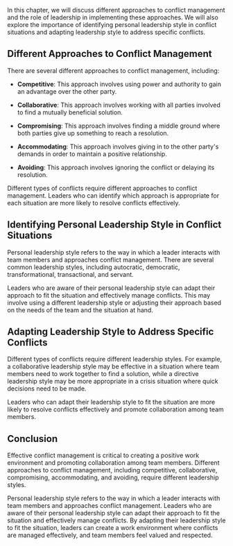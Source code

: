 
In this chapter, we will discuss different approaches to conflict management and the role of leadership in implementing these approaches. We will also explore the importance of identifying personal leadership style in conflict situations and adapting leadership style to address specific conflicts.

Different Approaches to Conflict Management
-------------------------------------------

There are several different approaches to conflict management, including:

* **Competitive**: This approach involves using power and authority to gain an advantage over the other party.

* **Collaborative**: This approach involves working with all parties involved to find a mutually beneficial solution.

* **Compromising**: This approach involves finding a middle ground where both parties give up something to reach a resolution.

* **Accommodating**: This approach involves giving in to the other party's demands in order to maintain a positive relationship.

* **Avoiding**: This approach involves ignoring the conflict or delaying its resolution.

Different types of conflicts require different approaches to conflict management. Leaders who can identify which approach is appropriate for each situation are more likely to resolve conflicts effectively.

Identifying Personal Leadership Style in Conflict Situations
------------------------------------------------------------

Personal leadership style refers to the way in which a leader interacts with team members and approaches conflict management. There are several common leadership styles, including autocratic, democratic, transformational, transactional, and servant.

Leaders who are aware of their personal leadership style can adapt their approach to fit the situation and effectively manage conflicts. This may involve using a different leadership style or adjusting their approach based on the needs of the team and the situation at hand.

Adapting Leadership Style to Address Specific Conflicts
-------------------------------------------------------

Different types of conflicts require different leadership styles. For example, a collaborative leadership style may be effective in a situation where team members need to work together to find a solution, while a directive leadership style may be more appropriate in a crisis situation where quick decisions need to be made.

Leaders who can adapt their leadership style to fit the situation are more likely to resolve conflicts effectively and promote collaboration among team members.

Conclusion
----------

Effective conflict management is critical to creating a positive work environment and promoting collaboration among team members. Different approaches to conflict management, including competitive, collaborative, compromising, accommodating, and avoiding, require different leadership styles.

Personal leadership style refers to the way in which a leader interacts with team members and approaches conflict management. Leaders who are aware of their personal leadership style can adapt their approach to fit the situation and effectively manage conflicts. By adapting their leadership style to fit the situation, leaders can create a work environment where conflicts are managed effectively, and team members feel valued and respected.
